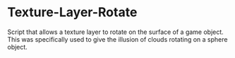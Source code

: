 # Texture-Layer-Rotate
Script that allows a texture layer to rotate on the surface of a game object. This was specifically used to give the illusion of clouds rotating on a sphere object.
